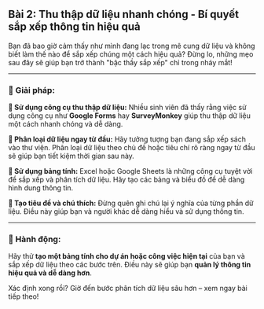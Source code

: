 ## Bài 2: Thu thập dữ liệu nhanh chóng - Bí quyết sắp xếp thông tin hiệu quả

Bạn đã bao giờ cảm thấy như mình đang lạc trong mê cung dữ liệu và không biết làm thế nào để sắp xếp chúng một cách hiệu quả? Đừng lo, những mẹo sau đây sẽ giúp bạn trở thành "bậc thầy sắp xếp" chỉ trong nháy mắt!

---

### 📌 Giải pháp:

**🔹 Sử dụng công cụ thu thập dữ liệu:**
Nhiều sinh viên đã thấy rằng việc sử dụng công cụ như **Google Forms** hay **SurveyMonkey** giúp thu thập dữ liệu một cách nhanh chóng và dễ dàng.

**🔹 Phân loại dữ liệu ngay từ đầu:**
Hãy tưởng tượng bạn đang sắp xếp sách vào thư viện. Phân loại dữ liệu theo chủ đề hoặc tiêu chí rõ ràng ngay từ đầu sẽ giúp bạn tiết kiệm thời gian sau này.

**🔹 Sử dụng bảng tính:**
Excel hoặc Google Sheets là những công cụ tuyệt vời để sắp xếp và phân tích dữ liệu. Hãy tạo các bảng và biểu đồ để dễ dàng hình dung thông tin.

**🔹 Tạo tiêu đề và chú thích:**
Đừng quên ghi chú lại ý nghĩa của từng phần dữ liệu. Điều này giúp bạn và người khác dễ dàng hiểu và sử dụng thông tin.

---

### 🚀 Hành động:

Hãy thử **tạo một bảng tính cho dự án hoặc công việc hiện tại** của bạn và sắp xếp dữ liệu theo các bước trên. Điều này sẽ giúp bạn **quản lý thông tin hiệu quả và dễ dàng hơn**.

Xác định xong rồi? Giờ đến bước phân tích dữ liệu sâu hơn – xem ngay bài tiếp theo!